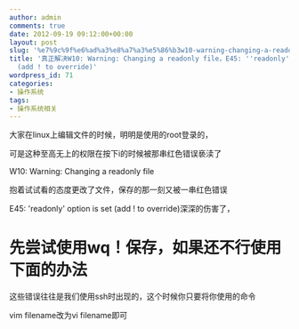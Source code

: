 ```yaml
---
author: admin
comments: true
date: 2012-09-19 09:12:00+00:00
layout: post
slug: '%e7%9c%9f%e6%ad%a3%e8%a7%a3%e5%86%b3w10-warning-changing-a-readonly-file%ef%bc%8ce45-readonly-option-is-set-add-to-override'
title: '真正解决W10: Warning: Changing a readonly file，E45: ''readonly'' option is set
  (add ! to override)'
wordpress_id: 71
categories:
- 操作系统
tags:
- 操作系统相关
---
```


大家在linux上编辑文件的时候，明明是使用的root登录的，

可是这种至高无上的权限在按下i的时候被那串红色错误亵渎了

W10: Warning: Changing a readonly file

抱着试试看的态度更改了文件，保存的那一刻又被一串红色错误

E45: 'readonly' option is set (add ! to override)深深的伤害了，


# 先尝试使用wq！保存，如果还不行使用下面的办法


这些错误往往是我们使用ssh时出现的，这个时候你只要将你使用的命令

vim filename改为vi filename即可
